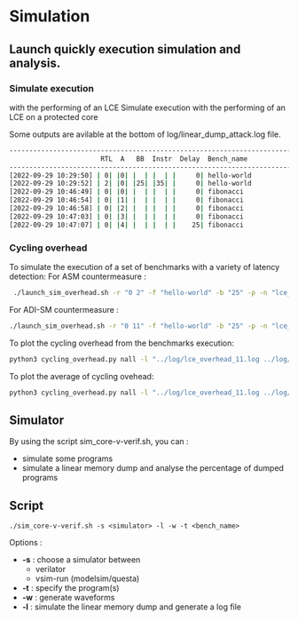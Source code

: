 # Simulation




## Launch quickly execution simulation and analysis.
### Simulate execution

 with the performing of an LCE
Simulate execution with the performing of an LCE on a protected core

Some outputs are avilable at the bottom of log/linear_dump_attack.log file.

``` bash
-------------------------------------------------------------------------------------------------------------
                       RTL  A   BB  Instr  Delay  Bench_name              Dump   Alarm  Last_cycle  Last_addr
-------------------------------------------------------------------------------------------------------------
[2022-09-29 10:29:50] | 0| |0| |  | |  | |     0| hello-world                  |      | |   21080| |   0x420|
[2022-09-29 10:29:52] | 2| |0| |25| |35| |     0| hello-world                  |      | |   23064| |   0x420|
[2022-09-29 10:46:49] | 0| |0| |  | |  | |     0| fibonacci                    |      | |   93824| |   0x3e4|
[2022-09-29 10:46:54] | 0| |1| |  | |  | |     0| fibonacci              100 % |      | |   50000| | 0x30dbc|
[2022-09-29 10:46:58] | 0| |2| |  | |  | |     0| fibonacci              100 % |      | |   50000| | 0x30dbc|
[2022-09-29 10:47:03] | 0| |3| |  | |  | |     0| fibonacci              100 % |      | |   50000| | 0x1a01a|
[2022-09-29 10:47:07] | 0| |4| |  | |  | |    25| fibonacci                1 % |      | |   50000| |  0x7cac|
```



### Cycling overhead
To simulate the execution of a set of benchmarks with a variety of latency detection:
For ASM countermeasure :
``` bash
 ./launch_sim_overhead.sh -r "0 2" -f "hello-world" -b "25" -p -n "lce_overhead_2.log"
```

For ADI-SM countermeasure :
``` bash
./launch_sim_overhead.sh -r "0 11" -f "hello-world" -b "25" -p -n "lce_overhead_11.log"
```


To plot the cycling overhead from the benchmarks execution:
``` bash
python3 cycling_overhead.py nall -l "../log/lce_overhead_11.log ../log/lce_overhead_2.log"
```


To plot the average of cycling ovehead:
``` bash
python3 cycling_overhead.py nall -l "../log/lce_overhead_11.log ../log/lce_overhead_2.log" -a
```


 



## Simulator
By using the script sim_core-v-verif.sh, you can :
- simulate some programs
- simulate a linear memory dump and analyse the percentage of dumped programs

## Script

```
./sim_core-v-verif.sh -s <simulator> -l -w -t <bench_name>
```

Options :
- **-s** : choose a simulator between
	- verilator
	- vsim-run (modelsim/questa)
- **-t** : specify the program(s)
- **-w** : generate waveforms
- **-l** : simulate the linear memory dump and generate a log file
